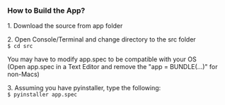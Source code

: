 <h3>How to Build the App?</h3>
    <p>
        1. Download the source from app folder
    </p>
    <p>
        2. Open Console/Terminal and change directory to the src folder
        <br/>
        <code>$ cd src</code>
    </p>
    <p>
        You may have to modify app.spec to be compatible with your OS
        <br/>
        (Open app.spec in a Text Editor and remove the "app = BUNDLE(...)" for non-Macs)
    </p>
    <p>
        3. Assuming you have pyinstaller, type the following:
        <br/>
        <code>$ pyinstaller app.spec</code>
    </p>
